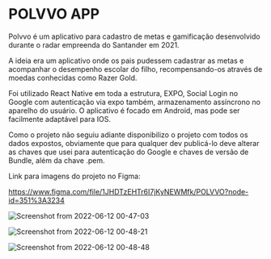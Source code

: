 # POLVVO APP

Polvvo é um aplicativo para cadastro de metas e gamificação desenvolvido durante o radar empreenda do Santander em 2021.

A ideia era um aplicativo onde os pais pudessem cadastrar as metas e acompanhar o desempenho escolar do filho, recompensando-os através de moedas conhecidas como Razer Gold.

Foi utilizado React Native em toda a estrutura, EXPO, Social Login no Google com autenticação via expo também, armazenamento assíncrono no aparelho do usuário. O aplicativo é focado em Android, mas pode ser facilmente adaptável para IOS.

Como o projeto não seguiu adiante disponibilizo o projeto com todos os dados expostos, obviamente que para qualquer dev publicá-lo deve alterar as chaves que usei para autenticação do Google e chaves de versão de Bundle, além da chave .pem. 

Link para imagens do projeto no Figma:

https://www.figma.com/file/1JHDTzEHTr6I7jKyNEWMfk/POLVVO?node-id=351%3A3234

![Screenshot from 2022-06-12 00-47-03](https://user-images.githubusercontent.com/66186540/173213505-25bedef4-7a7d-47a8-bf8b-f1e1e11e2432.png)

![Screenshot from 2022-06-12 00-48-21](https://user-images.githubusercontent.com/66186540/173213531-7394a756-351c-4e54-9d10-296e937d8d50.png)

![Screenshot from 2022-06-12 00-48-48](https://user-images.githubusercontent.com/66186540/173213532-72d13365-f814-4f24-9a01-0958b35abfae.png)
